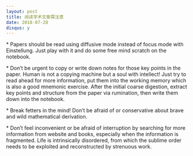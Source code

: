 ```yaml
---
layout: post
title: 阅读学术文章需注意
date: 2018-07-28
disqus: y
---
```


\* Papers should be read using diffusive mode instead of focus mode with Einstellung. Just play with it and do some free mind scratch on the notebook.

\* Don’t be urgent to copy or write down notes for those key points in the paper. Human is not a copying machine but a soul with intellect! Just try to read ahead for more information, put them into the working memory which is also a good mnemonic exercise. After the initial coarse digestion, extract key points and structure from the paper via rumination, then write them down into the notebook.

\* Break fetters in the mind! Don’t be afraid of or conservative about brave and wild mathematical derivation.

\* Don’t feel inconvenient or be afraid of interruption by searching for more information from website and books, especially when the information is fragmented. Life is intrinsically disordered, from which the sublime order needs to be exploited and reconstructed by strenuous work.
